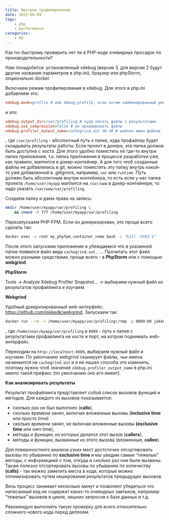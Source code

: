```yaml
---
title: Быстрое профилирование
date: 2022-06-09
tags:
    - php
    - performance
categories:
    - RU
---
```


Как по-быстрому проверить нет ли в PHP-коде очевидных просадок по производительности?

<!-- more -->

Нам понадобится: установленный xdebug (версия 3, для версии 2 будут другие названия параметров в php.ini), браузер или phpStorm, опционально docker.

Включаем режим профилирования в xdebug. Для этого в php.ini добавляем это:

``` ini
xdebug.mode=profile # или debug,profile, если хотим комбинированный режим
```

и это:

``` ini
xdebug.output_dir=/var/profiling # куда писать файлы с результатами
xdebug.use_compression=false # не архивировать файлы
xdebug.profiler_output_name=cachegrind.out.%H.%R # шаблон имен файлов 
```

, где `/var/profiling` - абсолютный путь к папке, куда профайлер будет складывать результаты работы. Если проект в докере, эта папка должна быть доступна с хоста. Для этого удобно поместить её где-то внутри папки приложения, т.к. папка приложения в процессе разработки уже, как правило, маппится в докер-контейнер. А для того чтоб созданные файлы не добавлялись в git, можно поместить эту папку внутрь какой-то уже добавленной в .gitignore, например, `var` или `runtime`.  Путь должен быть абсолютным внутри контейнера, то есть если у нас папка проекта `/home/user/myapp` маппится на `/var/www` в докер-контейнере, то надо указать `/var/www/var/profiling`. 

Создаем папку и даем права на запись:

``` bash
mkdir /home/user/myapp/var/profiling \
	&& chmod -R 777 /home/user/myapp/var/profiling
```

Перезапускаем PHP-FPM. Если он докеризирован, это проще всего сделать так:

``` bash
docker exec -u root my_phpfpm_container_name bash -c "kill -USR2 1"
```

После этого запускаем приложение и убеждаемся что в указанной папке появился файл вида `cachegrind.out...`. Прочитать этот файл можно разными средствами, проще всего - в **PhpStorm** или с помощью **webgrind**.

**PhpStorm**

Tools → Analyze Xdebug Profiler Snapshot… → выбираем нужный файл из результатов профайлинга и изучаем.

 **Webgrind**

Удобный докеризированный web-интерфейс: https://github.com/jokkedk/webgrind. Запускаем так:

``` bash
docker run --rm -v /home/user/myapp/var/profiling:/tmp -p 8089:80 jokkedk/webgrind:latest
```

, где `/home/user/myapp/var/profiling` и `8089` - путь к папке с результатами профайлинга на хосте и порт, на котром поднимать web-интерфейс. 

Переходим на `http://localhost:8089`, выбираем нужный файл и изучаем. По умолчанию webgrind сканирует файлы, чьи имена начинаются на `cachegrind.out` и я не нашел способа это изменить, поэтому нужно чтоб значение `xdebug.profiler_output_name` в php.ini имело такой префикс (по умолчанию оно его имеет).

**Как анализировать результаты**

Результат профайлинга представляет собой список вызовов функций и методов. Для каждого из вызовов показывается:

- сколько раз он был выполнен (**calls**),
- сколько времени занял, включая вложенные вызовы (**inclusive time** или просто time)
- сколько времени занял, не включая вложенные вызовы **(exclusive time** или own time),
- методы и функции, из которых делался этот вызов (**callers**),
- методы и функции, вызванные из этого вызова (вложенные, **callee**).

Для поверхностного анализа узких мест достсточно отсортировать вызовы по убыванию по **exclusive time** и мы увидим самые “тяжелые” методы, с информацией о том, откуда и сколько раз они были вызваны. Также полезно отсортировать вызовы по убыванию по количеству **(calls)** - так можно заметить места в коде, которые можно оптимизировать путем кеширования результатов предыдущих вызовов.

Весь процесс занимает несколько минут и позволяет убедиться что написанный код не содержит каких-то очевидных завтыков, например “тяжелых” вызовов в цикле, лишних запросов к базе данных и т.д.

Рекомендую выполнять такую проверку для всего относительно сложного нового кода перед деплоем.